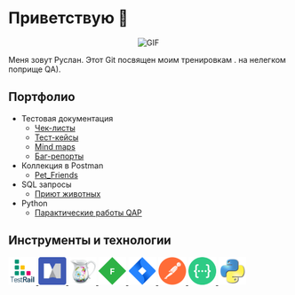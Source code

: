 # Приветствую  🦕

<div align="center">

![GIF](https://proza.ru/pics/2021/08/01/233.gif)
  
</div>



Меня зовут Руслан. Этот Git  посвящен моим тренировкам . на нелегком поприще QA).




## Портфолио 
- Тестовая документация
  -  [Чек-листы](https://github.com/DmitrievRB/Checklist.git)
  -  [Тест-кейсы](https://github.com/DmitrievRB/Test_Case.git)
  -  [Mind maps](https://github.com/DmitrievRB/MindMap)
  -  [Баг-репорты](https://github.com/DmitrievRB/Bug_Report.git)
- Коллекция в Postman 
  -  [Pet_Friends ](https://github.com/DmitrievRB/TrainingPostman)
- SQL запросы 
  -  [Приют животных](https://github.com/DmitrievRB/MyTrainingSQL.git)
- Python
   -  [Парактические работы QAP ]( https://github.com/DmitrievRB/practic.git  )

 

## Инструменты и технологии


<a href="https://www.gurock.com/testrail">
<img src="https://github.com/DmitrievRB/DmitrievRB/blob/master/icons/TestRail.png" alt="TestRail" width="50" height="50" />
</a>
<a href="https://www.mindmanager.com/">
<img src="https://github.com/DmitrievRB/DmitrievRB/blob/master/icons/mindmanager.png" alt="MindManager" width="50" height="50" />
</a>
<a href="https://www.charlesproxy.com/">
<img src="https://github.com/DmitrievRB/DmitrievRB/blob/master/icons/Charles.png" alt="Charles" width="50" height="50" />
</a>
<a href="https://www.telerik.com/fiddler">
<img src="https://github.com/DmitrievRB/DmitrievRB/blob/master/icons/Fiddler.png" alt="Fiddler" width="50" height="50" /> 
</a>
<a href="https://www.atlassian.com/software/jira">
<img src="https://github.com/DmitrievRB/DmitrievRB/blob/master/icons/Jira.png" alt="Jira" width="50" height="50" />
</a>
<a href="https://www.postman.com/">
<img src="https://github.com/DmitrievRB/DmitrievRB/blob/master/icons/Postman.png" alt="Postman" width="50" height="50" />
</a>
<a href="https://swagger.io/">
<img src="https://github.com/DmitrievRB/DmitrievRB/blob/master/icons/swagger.png" alt="Swagger" width="50" height="50" />
</a>
<a href="https://www.python.org/">
<img src="https://github.com/DmitrievRB/DmitrievRB/blob/master/icons/python.png" alt="Python" width="50" height="50" />
</a>

